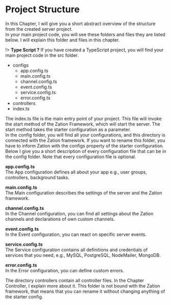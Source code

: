 # Project Structure

In this Chapter, I will give you a short abstract overview of the structure from the created server project.  
In your main project code, you will see these folders and files they are listed below. 
I will explain this folder and files in this chapter.

!> **Type Script ?** If you have created a TypeScript project, you will find your main project code in the src folder.

* configs
    * app.config.ts
    * main.config.ts
    * channel.config.ts
    * event.config.ts 
    * service.config.ts
    * error.config.ts  
* controllers
* index.ts

The index.ts file is the main entry point of your project. 
This file will invoke the start method of the Zation Framework, which will start the server. 
The start method takes the starter configuration as a parameter.  
In the config folder, you will find all your configurations, and this directory is connected with the Zation framework. 
If you want to rename this folder, you have to inform Zation with the configs property of the starter configuration. 
Below I give you a short description of every configuration file that can be in the config folder. 
Note that every configuration file is optional.

**app.config.ts**  
The App configuration defines all about your app e.g., user groups, controllers, background tasks. 

**main.config.ts**  
The Main configuration describes the settings of the server and the Zation framework. 

**channel.config.ts**  
In the Channel configuration, you can find all settings about the Zation channels and declarations of own custom channels.

**event.config.ts**  
In the Event configuration, you can react on specific server events.

**service.config.ts**  
The Service configuration contains all definitions and credentials of services that you need, e.g., MySQL, PostgreSQL, NodeMailer, MongoDB.

**error.config.ts**  
In the Error configuration, you can define custom errors. 

The directory controllers contain all controller files. 
In the Chapter Controller, I explain more about it. 
This folder is not bound with the Zation framework, that means that you can rename it without changing anything of the starter config.